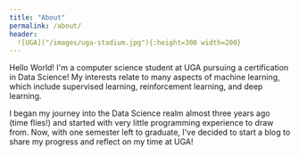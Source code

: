 ```yaml
---
title: "About"
permalink: /about/
header:
  ![UGA]("/images/uga-stadium.jpg"){:height=300 width=200}
---
```


Hello World! I'm a computer science student at UGA pursuing a certification in
Data Science! My interests relate to many aspects of machine learning, which
include supervised learning, reinforcement learning, and deep learning.

I began my journey into the Data Science realm almost three years ago
(time flies!) and started with very little programming experience to draw from.
Now, with one semester left to graduate, I've decided to start a blog to share
my progress and reflect on my time at UGA!
